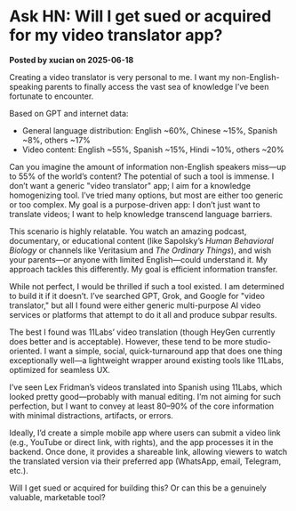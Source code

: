 # Ask HN: Will I get sued or acquired for my video translator app?  
**Posted by xucian on 2025-06-18**

Creating a video translator is very personal to me. I want my non-English-speaking parents to finally access the vast sea of knowledge I’ve been fortunate to encounter.

Based on GPT and internet data:
- General language distribution: English ~60%, Chinese ~15%, Spanish ~8%, others ~17%
- Video content: English ~55%, Spanish ~15%, Hindi ~10%, others ~20%

Can you imagine the amount of information non-English speakers miss—up to 55% of the world’s content? The potential of such a tool is immense. I don’t want a generic "video translator" app; I aim for a knowledge homogenizing tool. I’ve tried many options, but most are either too generic or too complex. My goal is a purpose-driven app: I don’t just want to translate videos; I want to help knowledge transcend language barriers.

This scenario is highly relatable. You watch an amazing podcast, documentary, or educational content (like Sapolsky’s *Human Behavioral Biology* or channels like Veritasium and *The Ordinary Things*), and wish your parents—or anyone with limited English—could understand it. My approach tackles this differently. My goal is efficient information transfer.

While not perfect, I would be thrilled if such a tool existed. I am determined to build it if it doesn’t. I’ve searched GPT, Grok, and Google for "video translator," but all I found were either generic multi-purpose AI video services or platforms that attempt to do it all and produce subpar results.

The best I found was 11Labs’ video translation (though HeyGen currently does better and is acceptable). However, these tend to be more studio-oriented. I want a simple, social, quick-turnaround app that does one thing exceptionally well—a lightweight wrapper around existing tools like 11Labs, optimized for seamless UX.

I’ve seen Lex Fridman’s videos translated into Spanish using 11Labs, which looked pretty good—probably with manual editing. I’m not aiming for such perfection, but I want to convey at least 80–90% of the core information with minimal distractions, artifacts, or errors.

Ideally, I’d create a simple mobile app where users can submit a video link (e.g., YouTube or direct link, with rights), and the app processes it in the backend. Once done, it provides a shareable link, allowing viewers to watch the translated version via their preferred app (WhatsApp, email, Telegram, etc.).

Will I get sued or acquired for building this? Or can this be a genuinely valuable, marketable tool?